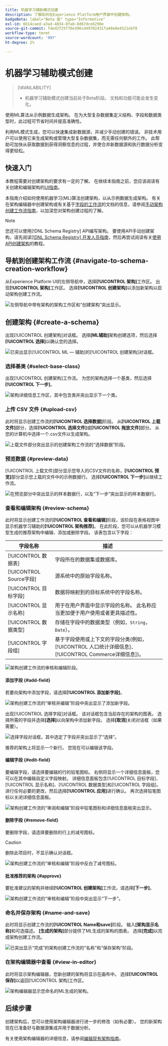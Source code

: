 ```yaml
---
title: 机器学习辅助模式创建
description: 了解如何在Experience Platform用户界面中创建架构。
badgeBeta: label="Beta 版" type="Informative"
exl-id: 6b14caed-a3ad-4834-8fa8-8d67dce6290e
source-git-commit: fded2f25f76e396cd49702431fa40e8e4521ebf8
workflow-type: tm+mt
source-wordcount: '997'
ht-degree: 2%

---
```


# 机器学习辅助模式创建

>[!AVAILABILITY]
>
>* 机器学习辅助模式创建当前处于Beta阶段。 文档和功能可能会发生变化。

使用ML算法从示例数据生成架构。 在为大型复杂数据集定义结构、字段和数据类型时，此过程可节省时间并提高准确性。

利用ML模式生成，您可以快速集成新数据源，并减少手动创建的错误。 非技术用户可以使用它来生成架构或管理大型复杂数据集，而无需任何额外的工作。 此帮助可加快从获取数据到获得洞察信息的过程，并使合并新数据源和执行数据分析变得更轻松。

## 快速入门

本教程需要对创建架构的要求有一定的了解。 在继续本指南之前，您应该阅读有关创建和编辑架构的[UI指南](./resources/schemas.md)。

本指南介绍如何使用机器学习(ML)算法创建架构，以从示例数据生成架构。 有关在架构编辑器中创建架构或有关基于[字段的工作流](https://experienceleague.adobe.com/en/docs/experience-platform/xdm/ui/field-based-workflows)的文档的信息，请参阅[手动架构创建工作流指南](https://experienceleague.adobe.com/en/docs/experience-platform/xdm/ui/resources/schemas#add-field-groups)，以加深您对架构创建过程的了解。

>[!NOTE]
>
>您还可以使用[!DNL Schema Registry] API编写架构。 要使用API手动创建架构，请先阅读[[!DNL Schema Registry] 开发人员指南](../api/getting-started.md)，然后再尝试阅读有关[使用API创建架构](../tutorials/create-schema-api.md)的教程。

## 导航到创建架构工作流 {#navigate-to-schema-creation-workflow}

从Experience Platform UI的左侧导航中，选择&#x200B;**[!UICONTROL 架构]**&#x200B;工作区。 出现&#x200B;**[!UICONTROL 架构]**&#x200B;工作区。 选择&#x200B;**[!UICONTROL 创建架构]**&#x200B;以添加新架构以启动架构创建工作流。

![左侧导航中带有架构的架构工作区和“创建架构”突出显示。](../images/ui/ml-schema-creation/schemas-workspace-create-schema.png)

## 创建架构 {#create-a-schema}

出现[!UICONTROL 创建架构]对话框。 选择&#x200B;**[ML辅助]**&#x200B;架构创建选项，然后选择&#x200B;**[!UICONTROL 选择]**&#x200B;以确认您的选择。

![已突出显示[!UICONTROL ML — 辅助]的[!UICONTROL 创建架构]对话框。](../images/ui/ml-schema-creation/use-sample-csv.png)

### 选择基类 {#select-base-class}

出现[!UICONTROL 创建架构]工作流。 为您的架构选择一个基类，然后选择&#x200B;**[!UICONTROL 下一步]**。

![架构详细信息工作区，其中包含类并突出显示下一个类。](../images/ui/ml-schema-creation/select-base-class.png)

### 上传 CSV 文件 {#upload-csv}

此时将显示创建工作流的&#x200B;**[!UICONTROL 选择数据]**&#x200B;阶段。 从&#x200B;**[!UICONTROL 上载文件]**&#x200B;部分，选择&#x200B;**[!UICONTROL 选择文件]**&#x200B;或&#x200B;**[!UICONTROL 拖放文件]**&#x200B;部分。 从您的计算机中选择一个.csv文件以生成架构。

![上载文件部分突出显示的创建架构工作流的“选择数据”阶段。](../images/ui/ml-schema-creation/upload-files.png)

### 预览数据 {#preview-data}

[!UICONTROL 上载文件]部分显示您导入的CSV文件的名称，**[!UICONTROL 预览]**&#x200B;部分显示您上载的文件中的示例数据行。 选择&#x200B;**[!UICONTROL 下一步]**&#x200B;以继续工作流。

![在预览部分中突出显示的样本数据行，以及“下一步”突出显示的样本数据行。](../images/ui/ml-schema-creation/preview-data.png)

### 查看和编辑架构 {#review-schema}

此时将显示创建工作流的&#x200B;**[!UICONTROL 查看和编辑]**&#x200B;阶段，该阶段在表格视图中显示机器学习辅助的&#x200B;**[!UICONTROL 架构推荐]**。 在此阶段，您可以从机器学习模型生成的推荐架构中编辑、添加或删除字段。 该表包含以下字段：

| 字段名称 | 描述 |
|------------------|---------------------------------------------------------|
| [!UICONTROL 数据表] | 字段所在的数据集或数据库。 |
| [!UICONTROL Source字段] | 源系统中的原始字段名称。 |
| [!UICONTROL 目标字段] | 数据将映射到的目标系统中的字段名称。 |
| [!UICONTROL 显示名称] | 用于在用户界面中显示字段的名称。 此名称应当更加便于用户使用或者更具描述性。 |
| [!UICONTROL 数据类型] | 存储在字段中的数据类型（例如，`String`，`Date`）。 |
| [!UICONTROL 字段组] | 基于字段使用或上下文的字段分类(例如，[!UICONTROL 人口统计详细信息]、[!UICONTROL Commerce详细信息])。 |

![架构创建工作流的审核和编辑阶段。](../images/ui/ml-schema-creation/schema-recommendation.png)

#### 添加字段 {#add-field}

若要向架构中添加字段，请选择&#x200B;**[!UICONTROL 添加新字段]**。

![架构创建工作流的“审核并编辑”阶段中突出显示了添加新字段。](../images/ui/ml-schema-creation/add-new-field.png)

出现[!UICONTROL 选择字段]对话框。 该对话框包含当前存在的架构的图表。 选择所需的字段并选择&#x200B;**[选择]**&#x200B;以向架构中添加新字段。 选择&#x200B;**[取消]**&#x200B;关闭对话框（如果需要）。

![选择字段对话框，其中选定了字段并突出显示了“选择”。](../images/ui/ml-schema-creation/select-field-dialog.png)

推荐的架构上将显示一个新行。 您现在可以编辑该字段。

#### 编辑字段 {#edit-field}

要编辑字段，请选择要编辑的行的铅笔图标。 右侧将显示一个详细信息面板，您可以在其中编辑自定义字段映射。 详细信息面板包含[!UICONTROL 目标字段]、[!UICONTROL 显示名称]、[!UICONTROL 数据类型]和[!UICONTROL 字段组]。 进行任何必要的更改，然后选择&#x200B;**[!UICONTROL 应用]**&#x200B;进行确认。 再次选择铅笔图标以关闭详细信息面板。

![架构创建工作流的“审阅和编辑”阶段中铅笔图标和详细信息面板突出显示。](../images/ui/ml-schema-creation/edit-field.png)

#### 删除字段 {#remove-field}

要删除字段，请选择要删除的行上的减号图标。

>[!CAUTION]
>
>删除此项目时，不显示确认对话框。

![架构创建工作流的“审核和编辑”阶段中反白了减号图标。](../images/ui/ml-schema-creation/remove-field.png)

#### 批准推荐的架构 {#approve}

要批准建议的架构并继续&#x200B;**[!UICONTROL 创建架构]**&#x200B;工作流，请选择&#x200B;**[下一步]**。

![架构创建工作流的“审核和编辑”阶段中突出显示“下一步”。](../images/ui/ml-schema-creation/next.png)

### 命名并保存架构 {#name-and-save}

此时将显示创建工作流的&#x200B;**[!UICONTROL Name和save]**&#x200B;阶段。 输入&#x200B;**[架构显示名称]**&#x200B;和可选描述。 **[生成的架构]**&#x200B;部分提供了ML生成的架构的图表。 选择&#x200B;**[完成]**&#x200B;以完成架构创建工作流。

![已突出显示“完成”的架构创建工作流的“名称”和“保存架构”阶段。](../images/ui/ml-schema-creation/name-and-save.png)

### 在架构编辑器中查看 {#view-in-editor}

此时将显示架构编辑器，您新创建的架构将显示在画布中。 选择&#x200B;**[!UICONTROL 保存]**&#x200B;以返回[!UICONTROL 架构]工作区。

![架构编辑器显示您命名的ML生成的架构。](../images/ui/ml-schema-creation/schema-editor.png)

## 后续步骤

创建架构后，您可以使用架构编辑器进行进一步的修改（如有必要）。 您的新架构现在已准备好与数据源集成并用于数据分析。

有关使用架构编辑器的详细信息，请参阅[编辑现有架构指南](https://experienceleague.adobe.com/en/docs/experience-platform/xdm/ui/resources/schemas#edit)。
